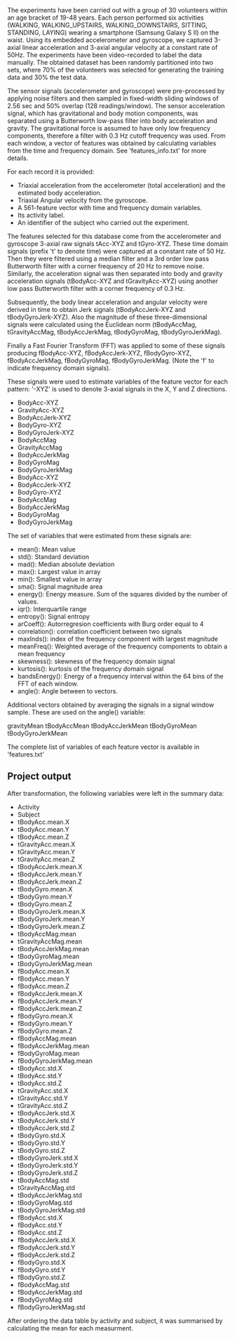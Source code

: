 The experiments have been carried out with a group of 30 volunteers within an age bracket of 19-48 years. Each person performed six activities (WALKING, WALKING_UPSTAIRS, WALKING_DOWNSTAIRS, SITTING, STANDING, LAYING) wearing a smartphone (Samsung Galaxy S II) on the waist. Using its embedded accelerometer and gyroscope, we captured 3-axial linear acceleration and 3-axial angular velocity at a constant rate of 50Hz. The experiments have been video-recorded to label the data manually. The obtained dataset has been randomly partitioned into two sets, where 70% of the volunteers was selected for generating the training data and 30% the test data. 

The sensor signals (accelerometer and gyroscope) were pre-processed by applying noise filters and then sampled in fixed-width sliding windows of 2.56 sec and 50% overlap (128 readings/window). The sensor acceleration signal, which has gravitational and body motion components, was separated using a Butterworth low-pass filter into body acceleration and gravity. The gravitational force is assumed to have only low frequency components, therefore a filter with 0.3 Hz cutoff frequency was used. From each window, a vector of features was obtained by calculating variables from the time and frequency domain. See 'features_info.txt' for more details. 

For each record it is provided:

- Triaxial acceleration from the accelerometer (total acceleration) and the estimated body acceleration.
- Triaxial Angular velocity from the gyroscope. 
- A 561-feature vector with time and frequency domain variables. 
- Its activity label. 
- An identifier of the subject who carried out the experiment.

The features selected for this database come from the accelerometer and gyroscope 3-axial raw signals tAcc-XYZ and tGyro-XYZ. These time domain signals (prefix 't' to denote time) were captured at a constant rate of 50 Hz. Then they were filtered using a median filter and a 3rd order low pass Butterworth filter with a corner frequency of 20 Hz to remove noise. Similarly, the acceleration signal was then separated into body and gravity acceleration signals (tBodyAcc-XYZ and tGravityAcc-XYZ) using another low pass Butterworth filter with a corner frequency of 0.3 Hz. 

Subsequently, the body linear acceleration and angular velocity were derived in time to obtain Jerk signals (tBodyAccJerk-XYZ and tBodyGyroJerk-XYZ). Also the magnitude of these three-dimensional signals were calculated using the Euclidean norm (tBodyAccMag, tGravityAccMag, tBodyAccJerkMag, tBodyGyroMag, tBodyGyroJerkMag). 

Finally a Fast Fourier Transform (FFT) was applied to some of these signals producing fBodyAcc-XYZ, fBodyAccJerk-XYZ, fBodyGyro-XYZ, fBodyAccJerkMag, fBodyGyroMag, fBodyGyroJerkMag. (Note the 'f' to indicate frequency domain signals). 

These signals were used to estimate variables of the feature vector for each pattern:
'-XYZ' is used to denote 3-axial signals in the X, Y and Z directions.

- BodyAcc-XYZ
- GravityAcc-XYZ
- BodyAccJerk-XYZ
- BodyGyro-XYZ
- BodyGyroJerk-XYZ
- BodyAccMag
- GravityAccMag
- BodyAccJerkMag
- BodyGyroMag
- BodyGyroJerkMag
- BodyAcc-XYZ
- BodyAccJerk-XYZ
- BodyGyro-XYZ
- BodyAccMag
- BodyAccJerkMag
- BodyGyroMag
- BodyGyroJerkMag

The set of variables that were estimated from these signals are: 

- mean(): Mean value
- std(): Standard deviation
- mad(): Median absolute deviation 
- max(): Largest value in array
- min(): Smallest value in array
- sma(): Signal magnitude area
- energy(): Energy measure. Sum of the squares divided by the number of values. 
- iqr(): Interquartile range 
- entropy(): Signal entropy
- arCoeff(): Autorregresion coefficients with Burg order equal to 4
- correlation(): correlation coefficient between two signals
- maxInds(): index of the frequency component with largest magnitude
- meanFreq(): Weighted average of the frequency components to obtain a mean frequency
- skewness(): skewness of the frequency domain signal 
- kurtosis(): kurtosis of the frequency domain signal 
- bandsEnergy(): Energy of a frequency interval within the 64 bins of the FFT of each window.
- angle(): Angle between to vectors.

Additional vectors obtained by averaging the signals in a signal window sample. These are used on the angle() variable:

gravityMean
tBodyAccMean
tBodyAccJerkMean
tBodyGyroMean
tBodyGyroJerkMean

The complete list of variables of each feature vector is available in 'features.txt'

Project output
--------------

After transformation, the following variables were left in the summary data:


- Activity
- Subject
- tBodyAcc.mean.X
- tBodyAcc.mean.Y
- tBodyAcc.mean.Z
- tGravityAcc.mean.X
- tGravityAcc.mean.Y
- tGravityAcc.mean.Z
- tBodyAccJerk.mean.X
- tBodyAccJerk.mean.Y
- tBodyAccJerk.mean.Z
- tBodyGyro.mean.X
- tBodyGyro.mean.Y
- tBodyGyro.mean.Z
- tBodyGyroJerk.mean.X
- tBodyGyroJerk.mean.Y
- tBodyGyroJerk.mean.Z
- tBodyAccMag.mean
- tGravityAccMag.mean
- tBodyAccJerkMag.mean
- tBodyGyroMag.mean
- tBodyGyroJerkMag.mean
- fBodyAcc.mean.X
- fBodyAcc.mean.Y
- fBodyAcc.mean.Z
- fBodyAccJerk.mean.X
- fBodyAccJerk.mean.Y
- fBodyAccJerk.mean.Z
- fBodyGyro.mean.X
- fBodyGyro.mean.Y
- fBodyGyro.mean.Z
- fBodyAccMag.mean
- fBodyAccJerkMag.mean
- fBodyGyroMag.mean
- fBodyGyroJerkMag.mean
- tBodyAcc.std.X
- tBodyAcc.std.Y
- tBodyAcc.std.Z
- tGravityAcc.std.X
- tGravityAcc.std.Y
- tGravityAcc.std.Z
- tBodyAccJerk.std.X
- tBodyAccJerk.std.Y
- tBodyAccJerk.std.Z
- tBodyGyro.std.X
- tBodyGyro.std.Y
- tBodyGyro.std.Z
- tBodyGyroJerk.std.X
- tBodyGyroJerk.std.Y
- tBodyGyroJerk.std.Z
- tBodyAccMag.std
- tGravityAccMag.std
- tBodyAccJerkMag.std
- tBodyGyroMag.std
- tBodyGyroJerkMag.std
- fBodyAcc.std.X
- fBodyAcc.std.Y
- fBodyAcc.std.Z
- fBodyAccJerk.std.X
- fBodyAccJerk.std.Y
- fBodyAccJerk.std.Z
- fBodyGyro.std.X
- fBodyGyro.std.Y
- fBodyGyro.std.Z
- fBodyAccMag.std
- fBodyAccJerkMag.std
- fBodyGyroMag.std
- fBodyGyroJerkMag.std

After ordering the data table by activity and subject, it was summarised by calculating the mean for each measurment.

